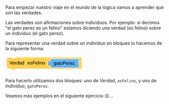 Para empezar nuestro viaje en el mundo de la lógica vamos a aprender qué son las verdades. 

Las verdades son afirmaciones sobre individuos. Por ejemplo: si decimos "el gato perez es un felino" estamos diciendo una verdad (es felino) sobre un individuo (el gato perez).  

Para representar una verdad sobre un individuo en bloques lo hacemos de la siguiente forma:

<img src="https://raw.githubusercontent.com/MumukiProject/mumuki-guia-prologBlockly-la-verdad-de-la-milanesa/master/assets/Screenshot%20from%202018-11-08%2021-50-42_1541724650382.png" alt="Screenshot from 2018-11-08 21-50-42_1541724650382.png" width="auto" height="auto">

Para hacerlo utilizamos dos bloques: uno de _Verdad_, `esFelino`, y uno de _Individuo_, `gatoPerez`.

Veamos más ejemplos en el siguiente ejercicio :wink:...